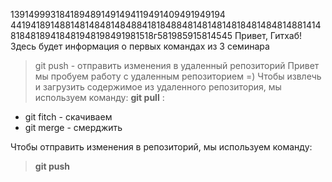 1391499931841894891491494119491409491949194
4419418914881481484814848841818488481481481481848148481488141481848189418481948198491981518г581985915814545
Привет, Гитхаб! Здесь будет информация о первых командах из 3 семинара
> git push - отправить изменения в удаленный репозиторий 
Привет мы пробуем работу с удаленным репозиторием =)
Чтобы извлечь и загрузить содержимое из удаленного репозитория, мы используем команду:
> **git pull** :

* git fitch - скачиваем
* git merge - смерджить

Чтобы отправить изменения в репозиторий, мы используем команду:
> **git push**